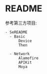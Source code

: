 # README

参考第三方项目:

```
- SeREADME
  - Basic
      Device
      Then

  - Network
      Alamofire
      APIKit
      Moya
```
